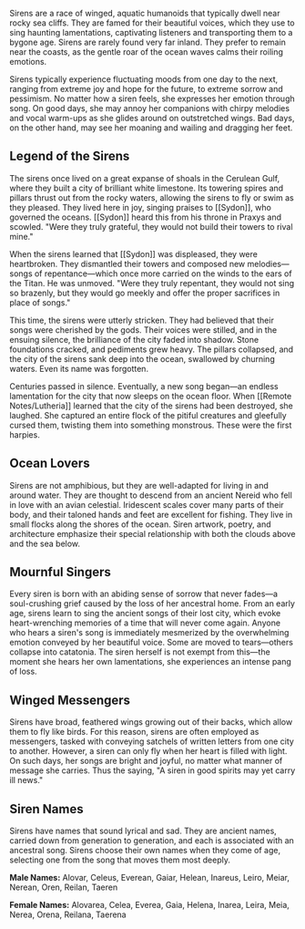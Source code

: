 Sirens are a race of winged, aquatic humanoids that typically dwell near rocky sea cliffs. They are famed for their beautiful voices, which they use to sing haunting lamentations, captivating listeners and transporting them to a bygone age. Sirens are rarely found very far inland. They prefer to remain near the coasts, as the gentle roar of the ocean waves calms their roiling emotions.

Sirens typically experience fluctuating moods from one day to the next, ranging from extreme joy and hope for the future, to extreme sorrow and pessimism. No matter how a siren feels, she expresses her emotion through song. On good days, she may annoy her companions with chirpy melodies and vocal warm-ups as she glides around on outstretched wings. Bad days, on the other hand, may see her moaning and wailing and dragging her feet.

## Legend of the Sirens
The sirens once lived on a great expanse of shoals in the Cerulean Gulf, where they built a city of brilliant white limestone. Its towering spires and pillars thrust out from the rocky waters, allowing the sirens to fly or swim as they pleased. They lived here in joy, singing praises to [[Sydon]], who governed the oceans. [[Sydon]] heard this from his throne in Praxys and scowled. "Were they truly grateful, they would not build their towers to rival mine."

When the sirens learned that [[Sydon]] was displeased, they were heartbroken. They dismantled their towers and composed new melodies—songs of repentance—which once more carried on the winds to the ears of the Titan. He was unmoved. "Were they truly repentant, they would not sing so brazenly, but they would go meekly and offer the proper sacrifices in place of songs."

This time, the sirens were utterly stricken. They had believed that their songs were cherished by the gods. Their voices were stilled, and in the ensuing silence, the brilliance of the city faded into shadow. Stone foundations cracked, and pediments grew heavy. The pillars collapsed, and the city of the sirens sank deep into the ocean, swallowed by churning waters. Even its name was forgotten.

Centuries passed in silence. Eventually, a new song began—an endless lamentation for the city that now sleeps on the ocean floor. When [[Remote Notes/Lutheria]] learned that the city of the sirens had been destroyed, she laughed. She captured an entire flock of the pitiful creatures and gleefully cursed them, twisting them into something monstrous. These were the first harpies.

## Ocean Lovers
Sirens are not amphibious, but they are well-adapted for living in and around water. They are thought to descend from an ancient Nereid who fell in love with an avian celestial. Iridescent scales cover many parts of their body, and their taloned hands and feet are excellent for fishing. They live in small flocks along the shores of the ocean. Siren artwork, poetry, and architecture emphasize their special relationship with both the clouds above and the sea below.

## Mournful Singers
Every siren is born with an abiding sense of sorrow that never fades—a soul-crushing grief caused by the loss of her ancestral home. From an early age, sirens learn to sing the ancient songs of their lost city, which evoke heart-wrenching memories of a time that will never come again. Anyone who hears a siren's song is immediately mesmerized by the overwhelming emotion conveyed by her beautiful voice. Some are moved to tears—others collapse into catatonia. The siren herself is not exempt from this—the moment she hears her own lamentations, she experiences an intense pang of loss.

## Winged Messengers
Sirens have broad, feathered wings growing out of their backs, which allow them to fly like birds. For this reason, sirens are often employed as messengers, tasked with conveying satchels of written letters from one city to another. However, a siren can only fly when her heart is filled with light. On such days, her songs are bright and joyful, no matter what manner of message she carries. Thus the saying, "A siren in good spirits may yet carry ill news."

## Siren Names
Sirens have names that sound lyrical and sad. They are ancient names, carried down from generation to generation, and each is associated with an ancestral song. Sirens choose their own names when they come of age, selecting one from the song that moves them most deeply.

**Male Names:** Alovar, Celeus, Everean, Gaiar, Helean, Inareus, Leiro, Meiar, Nerean, Oren, Reilan, Taeren

**Female Names:** Alovarea, Celea, Everea, Gaia, Helena, Inarea, Leira, Meia, Nerea, Orena, Reilana, Taerena